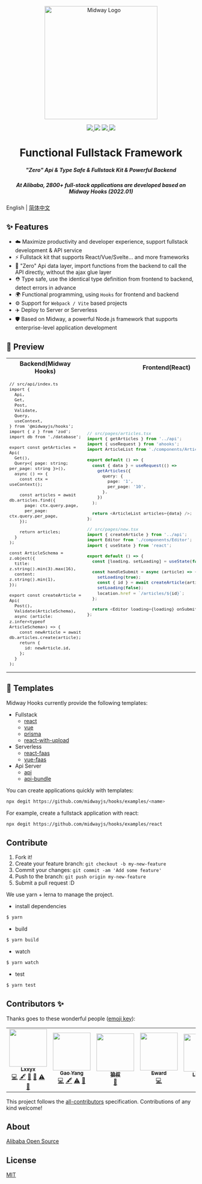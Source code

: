 <p align="center">
  <img src="https://img.alicdn.com/imgextra/i4/O1CN01AJ1lNS20vkL7tTuUj_!!6000000006912-2-tps-1060-868.png" height="300" alt="Midway Logo" />
</p>

<p align="center">
  <a href="https://www.npmjs.com/package/@midwayjs/hooks">
    <img src="https://img.shields.io/npm/v/@midwayjs/hooks/latest?style=for-the-badge">
  </a>
  <img src="https://img.shields.io/github/workflow/status/midwayjs/hooks/Node.js%20CI/master?style=for-the-badge">
  <a href="https://codecov.io/gh/midwayjs/hooks">
    <img src="https://img.shields.io/codecov/c/github/midwayjs/hooks?style=for-the-badge">
  </a>
  <img src="https://img.shields.io/npm/l/@midwayjs/hooks?style=for-the-badge">
</p>

<h1 align="center">Functional Fullstack Framework</h1>

<h5 align="center">"Zero" Api & Type Safe & Fullstack Kit & Powerful Backend</h5>
<h5 align="center">At Alibaba, 2800+ full-stack applications are developed based on Midway Hooks (2022.01)</h5>

English | [简体中文](./README.zh-cn.md)

## ✨ Features

- ☁️ Maximize productivity and developer experience, support fullstack development & API service
- ⚡️ Fullstack kit that supports React/Vue/Svelte... and more frameworks
- 🌈 "Zero" Api data layer, import functions from the backend to call the API directly, without the ajax glue layer
- ⛑️ Type safe, use the identical type definition from frontend to backend, detect errors in advance
- 🌍 Functional programming, using `Hooks` for frontend and backend
- ⚙️ Support for `Webpack / Vite` based projects
- ✈️ Deploy to Server or Serverless
- 🛡 Based on Midway, a powerful Node.js framework that supports enterprise-level application development

## 🔨 Preview

<table>
<tr>
<th style="text-align: center;"> Backend(Midway Hooks) </th>
<th style="text-align: center;"> Frontend(React) </th>
</tr>
<tr>
<td>
<sub>

<!-- prettier-ignore -->
```tsx
// src/api/index.ts
import {
  Api,
  Get,
  Post,
  Validate,
  Query,
  useContext,
} from '@midwayjs/hooks';
import { z } from 'zod';
import db from './database';

export const getArticles = Api(
  Get(),
  Query<{ page: string; per_page: string }>(),
  async () => {
    const ctx = useContext();

    const articles = await db.articles.find({
      page: ctx.query.page,
      per_page: ctx.query.per_page,
    });

    return articles;
  }
);

const ArticleSchema = z.object({
  title: z.string().min(3).max(16),
  content: z.string().min(1),
});

export const createArticle = Api(
  Post(),
  Validate(ArticleSchema),
  async (article: z.infer<typeof ArticleSchema>) => {
    const newArticle = await db.articles.create(article);
    return {
      id: newArticle.id,
    };
  }
);
```

</sub>
</td>
<td>

<sub>

```ts
// src/pages/articles.tsx
import { getArticles } from '../api';
import { useRequest } from 'ahooks';
import ArticleList from './components/ArticleList';

export default () => {
  const { data } = useRequest(() =>
    getArticles({
      query: {
        page: '1',
        per_page: '10',
      },
    })
  );

  return <ArticleList articles={data} />;
};

// src/pages/new.tsx
import { createArticle } from '../api';
import Editor from './components/Editor';
import { useState } from 'react';

export default () => {
  const [loading, setLoading] = useState(false);

  const handleSubmit = async (article) => {
    setLoading(true);
    const { id } = await createArticle(article);
    setLoading(false);
    location.href = `/articles/${id}`;
  };

  return <Editor loading={loading} onSubmit={handleSubmit} />;
};
```

</sub>
</td>
</tr>
</table>

## 🧩 Templates

Midway Hooks currently provide the following templates:

- Fullstack
  - [react](https://github.com/midwayjs/hooks/blob/main/examples/react)
  - [vue](https://github.com/midwayjs/hooks/blob/main/examples/vue)
  - [prisma](https://github.com/midwayjs/hooks/blob/main/examples/prisma)
  - [react-with-upload](https://github.com/midwayjs/hooks/blob/main/examples/react-with-upload)
- Serverless
  - [react-faas](https://github.com/midwayjs/hooks/blob/main/examples/react-faas)
  - [vue-faas](https://github.com/midwayjs/hooks/blob/main/examples/vue-faas)
- Api Server
  - [api](https://github.com/midwayjs/hooks/blob/main/examples/api)
  - [api-bundle](https://github.com/midwayjs/hooks/blob/main/examples/api-bundle)

You can create applications quickly with templates:

```bash
npx degit https://github.com/midwayjs/hooks/examples/<name>
```

For example, create a fullstack application with react:

```bash
npx degit https://github.com/midwayjs/hooks/examples/react
```

## Contribute

1. Fork it!
2. Create your feature branch: `git checkout -b my-new-feature`
3. Commit your changes: `git commit -am 'Add some feature'`
4. Push to the branch: `git push origin my-new-feature`
5. Submit a pull request :D

We use yarn + lerna to manage the project.

- install dependencies

```bash
$ yarn
```

- build

```bash
$ yarn build
```

- watch

```bash
$ yarn watch
```

- test

```bash
$ yarn test
```

## Contributors ✨

Thanks goes to these wonderful people ([emoji key](https://allcontributors.org/docs/en/emoji-key)):

<!-- ALL-CONTRIBUTORS-LIST:START - Do not remove or modify this section -->
<!-- prettier-ignore-start -->
<!-- markdownlint-disable -->
<table>
  <tr>
    <td align="center"><a href="https://blog.lxxyx.cn/"><img src="https://avatars.githubusercontent.com/u/13161470?v=4?s=100" width="100px;" alt=""/><br /><sub><b>Lxxyx</b></sub></a><br /><a href="https://github.com/midwayjs/hooks/commits?author=Lxxyx" title="Code">💻</a> <a href="#content-Lxxyx" title="Content">🖋</a> <a href="#ideas-Lxxyx" title="Ideas, Planning, & Feedback">🤔</a> <a href="https://github.com/midwayjs/hooks/pulls?q=is%3Apr+reviewed-by%3ALxxyx" title="Reviewed Pull Requests">👀</a> <a href="https://github.com/midwayjs/hooks/commits?author=Lxxyx" title="Tests">⚠️</a> <a href="https://github.com/midwayjs/hooks/commits?author=Lxxyx" title="Documentation">📖</a></td>
    <td align="center"><a href="https://iam.gy/"><img src="https://avatars.githubusercontent.com/u/14832743?v=4?s=100" width="100px;" alt=""/><br /><sub><b>Gao Yang</b></sub></a><br /><a href="https://github.com/midwayjs/hooks/commits?author=echosoar" title="Code">💻</a> <a href="#content-echosoar" title="Content">🖋</a> <a href="https://github.com/midwayjs/hooks/commits?author=echosoar" title="Tests">⚠️</a> <a href="https://github.com/midwayjs/hooks/commits?author=echosoar" title="Documentation">📖</a></td>
    <td align="center"><a href="http://i5ting.com/"><img src="https://avatars.githubusercontent.com/u/3118295?v=4?s=100" width="100px;" alt=""/><br /><sub><b>狼叔</b></sub></a><br /><a href="https://github.com/midwayjs/hooks/commits?author=i5ting" title="Documentation">📖</a></td>
    <td align="center"><a href="https://www.yuque.com/eward/blog"><img src="https://avatars.githubusercontent.com/u/452899?v=4?s=100" width="100px;" alt=""/><br /><sub><b>Eward</b></sub></a><br /><a href="https://github.com/midwayjs/hooks/commits?author=shepherdwind" title="Code">💻</a></td>
    <td align="center"><a href="https://linbudu.top/"><img src="https://avatars.githubusercontent.com/u/48507806?v=4?s=100" width="100px;" alt=""/><br /><sub><b>Linbudu</b></sub></a><br /><a href="https://github.com/midwayjs/hooks/commits?author=linbudu599" title="Documentation">📖</a></td>
    <td align="center"><a href="https://github.com/rojer95"><img src="https://avatars.githubusercontent.com/u/20662049?v=4?s=100" width="100px;" alt=""/><br /><sub><b>rojer</b></sub></a><br /><a href="https://github.com/midwayjs/hooks/commits?author=rojer95" title="Code">💻</a></td>
    <td align="center"><a href="https://github.com/Thetiso"><img src="https://avatars.githubusercontent.com/u/8968567?v=4?s=100" width="100px;" alt=""/><br /><sub><b>Thetiso</b></sub></a><br /><a href="https://github.com/midwayjs/hooks/commits?author=Thetiso" title="Documentation">📖</a></td>
  </tr>
</table>

<!-- markdownlint-restore -->
<!-- prettier-ignore-end -->

<!-- ALL-CONTRIBUTORS-LIST:END -->

This project follows the [all-contributors](https://github.com/all-contributors/all-contributors) specification. Contributions of any kind welcome!

## About

[Alibaba Open Source](https://opensource.alibaba.com/)

## License

[MIT](LICENSE)
